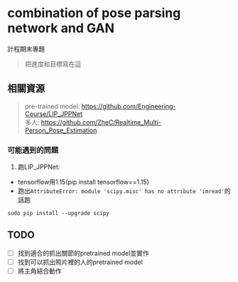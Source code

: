 # combination of pose parsing network and GAN
計程期末專題
> 把進度和目標寫在這

## 相關資源
> pre-trained model: https://github.com/Engineering-Course/LIP_JPPNet <br> 
> 多人: https://github.com/ZheC/Realtime_Multi-Person_Pose_Estimation

### 可能遇到的問題
1. 跑LIP_JPPNet:
- tensorflow用1.15(pip install tensorflow==1.15)
- 跑出`AttributeError: module 'scipy.misc' has no attribute 'imread'`的話跑
```
sudo pip install --upgrade scipy
```

## TODO
- [ ]  找到適合的抓出關節的pretrained model並實作 <br>
- [ ]  找到可以抓出照片裡的人的pretrained model <br>
- [ ]  將主角結合動作
